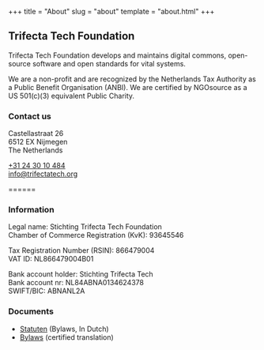 +++
title = "About"
slug = "about"
template = "about.html"
+++

## Trifecta Tech Foundation

Trifecta Tech Foundation develops and maintains digital commons, open-source software and open standards for vital systems.

We are a non-profit and are recognized by the Netherlands Tax Authority as a Public Benefit Organisation (ANBI). We are certified by NGOsource as a US 501(c)(3) equivalent Public Charity.

### Contact us

Castellastraat 26  
6512 EX Nijmegen  
The Netherlands  
  
[+31 24 30 10 484](tel:+31243010484)  
[info@trifectatech.org](mailto:info@trifectatech.org)

<!-- 6x '=' is used to split the content into blocks -->
======

### Information

Legal name: Stichting Trifecta Tech Foundation  
Chamber of Commerce Registration (KvK): 93645546  

Tax Registration Number (RSIN): 866479004  
VAT ID: NL866479004B01
  
Bank account holder: Stichting Trifecta Tech  
Bank account nr: NL84ABNA0134624378  
SWIFT/BIC: ABNANL2A  

### Documents

*   [Statuten](/docs/statuten-Stichting-Trifecta-Tech-Foundation.pdf) (Bylaws, In Dutch)
*   [Bylaws](/docs/bylaws-Stichting-Trifecta-Tech-Foundation.pdf) (certified translation)